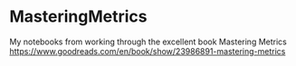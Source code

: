 # MasteringMetrics
My notebooks from working through the excellent book Mastering Metrics https://www.goodreads.com/en/book/show/23986891-mastering-metrics
